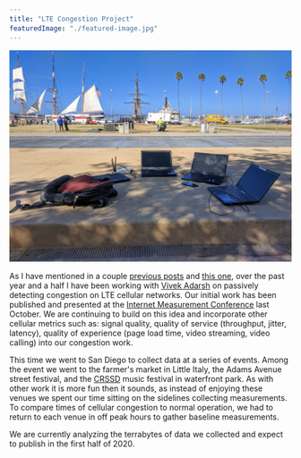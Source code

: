 ```yaml
---
title: "LTE Congestion Project"
featuredImage: "./featured-image.jpg" 
---
```


<div class="img-right"><img src="featured-image.jpg" alt="Cellular monitoring in San Diego Waterfront park"></div>

As I have mentioned in a couple  [previous posts](/posts/2019-03-16-sd-congestion/) and  [this one](/posts/2019-02-21-lte-congestion/), over the past year and a half I have been working with [Vivek Adarsh](https://www.linkedin.com/in/vivekadarsh) on passively detecting congestion on LTE cellular networks.  Our initial work has been published and presented at the [Internet Measurement Conference](/papers/2019-10-21-paper-imc/) last October. We are continuing to build on this idea and incorporate other cellular metrics such as: signal quality, quality of service (throughput, jitter, latency), quality of experience (page load time, video streaming, video calling) into our congestion work.

This time we went to San Diego to collect data at a series of events. Among the event we went to the farmer's market in Little Italy, the Adams Avenue street festival, and the [CRSSD](https://www.crssdfest.com/) music festival in waterfront park. As with other work it is more fun then it sounds, as instead of enjoying these venues we spent our time sitting on the sidelines collecting measurements. To compare times of cellular congestion to normal operation, we had to return to each venue in off peak hours to gather baseline measurements.

We are currently analyzing the terrabytes of data we collected and expect to publish in the first half of 2020. 
